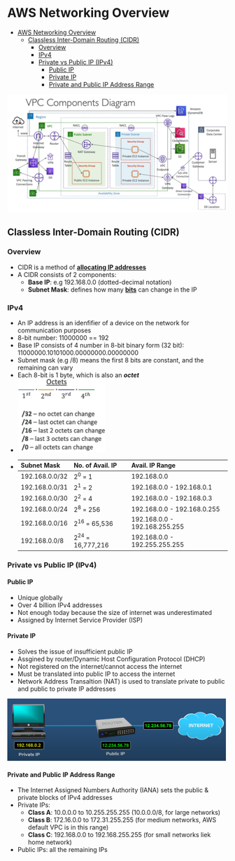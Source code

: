 # AWS Networking Overview

- [AWS Networking Overview](#aws-networking-overview)
  - [Classless Inter-Domain Routing (CIDR)](#classless-inter-domain-routing-cidr)
    - [Overview](#overview)
    - [IPv4](#ipv4)
    - [Private vs Public IP (IPv4)](#private-vs-public-ip-ipv4)
      - [Public IP](#public-ip)
      - [Private IP](#private-ip)
      - [Private and Public IP Address Range](#private-and-public-ip-address-range)


<img src="assets/vpc-components-diagram.png" alt="VPC Components Overview" width="1500"/>


## Classless Inter-Domain Routing (CIDR)
### Overview
- CIDR is a method of  <ins>**allocating IP addresses** </ins>
- A CIDR consists of 2 components:
  - **Base IP**: e.g 192.168.0.0 (dotted-decimal notation)
  - **Subnet Mask**: defines how many <ins>**bits**</ins> can change in the IP
### IPv4
- An IP address is an idenfifier of a device on the network for communication purposes
- 8-bit number: 11000000 == 192
- Base IP consists of 4 number in 8-bit binary form (32 bit): 11000000.10101000.00000000.00000000
- Subnet mask (e.g /8) means the first 8 bits are constant, and the remaining can vary
- Each 8-bit is 1 byte, which is also an ***octet***
- <img src="assets/cidr-ipv4-octet.png" alt="CIDR Octect" width="200"/>
- |Subnet Mask|No. of Avail. IP| Avail. IP Range |
  |-|-|-|
  |192.168.0.0/32|2<sup>0</sup> = 1 |192.168.0.0|
  |192.168.0.0/31|2<sup>1</sup> = 2 |192.168.0.0 - 192.168.0.1|
  |192.168.0.0/30|2<sup>2</sup> = 4 |192.168.0.0 - 192.168.0.3|
  |192.168.0.0/24|2<sup>8</sup> = 256 |192.168.0.0 - 192.168.0.255|
  |192.168.0.0/16|2<sup>16</sup> = 65,536 |192.168.0.0 - 192.168.255.255|
  |192.168.0.0/8|2<sup>24</sup> = 	16,777,216 |192.168.0.0 - 192.255.255.255|

### Private vs Public IP (IPv4)
#### Public IP
- Unique globally
- Over 4 billion IPv4 addresses
- Not enough today because the size of internet was underestimated
- Assigned by Internet Service Provider (ISP)

#### Private IP
- Solves the issue of insufficient public IP
- Assgined by router/Dynamic Host Configuration Protocol (DHCP)
- Not registered on the internet/cannot access the internet
- Must be translated into public IP to access the internet
- Network Address Transaltion (NAT) is used to translate private to public and public to private IP addresses
<img src="assets/private-ip-internet-access.png" alt="Private IP to Public IP" width="500"/>

#### Private and Public IP Address Range
- The Internet Assigned Numbers Authority (IANA) sets the public & private blocks of IPv4 addresses
- Private IPs:
  - **Class A**: 10.0.0.0 to 10.255.255.255 (10.0.0.0/8, for large networks)
  - **Class B**: 172.16.0.0 to 172.31.255.255 (for medium networks, AWS default VPC is in this range)
  - **Class C**: 192.168.0.0 to 192.168.255.255 (for small networks liek home network)
- Public IPs: all the remaining IPs
